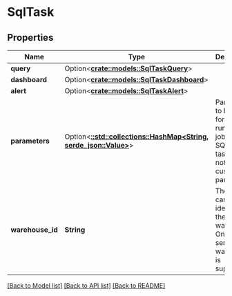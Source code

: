 # SqlTask

## Properties

Name | Type | Description | Notes
------------ | ------------- | ------------- | -------------
**query** | Option<[**crate::models::SqlTaskQuery**](SqlTaskQuery.md)> |  | [optional]
**dashboard** | Option<[**crate::models::SqlTaskDashboard**](SqlTaskDashboard.md)> |  | [optional]
**alert** | Option<[**crate::models::SqlTaskAlert**](SqlTaskAlert.md)> |  | [optional]
**parameters** | Option<[**::std::collections::HashMap<String, serde_json::Value>**](serde_json::Value.md)> | Parameters to be used for each run of this job. The SQL alert task does not support custom parameters. | [optional]
**warehouse_id** | **String** | The canonical identifier of the SQL warehouse. Only serverless warehouse is supported. | 

[[Back to Model list]](../README.md#documentation-for-models) [[Back to API list]](../README.md#documentation-for-api-endpoints) [[Back to README]](../README.md)


